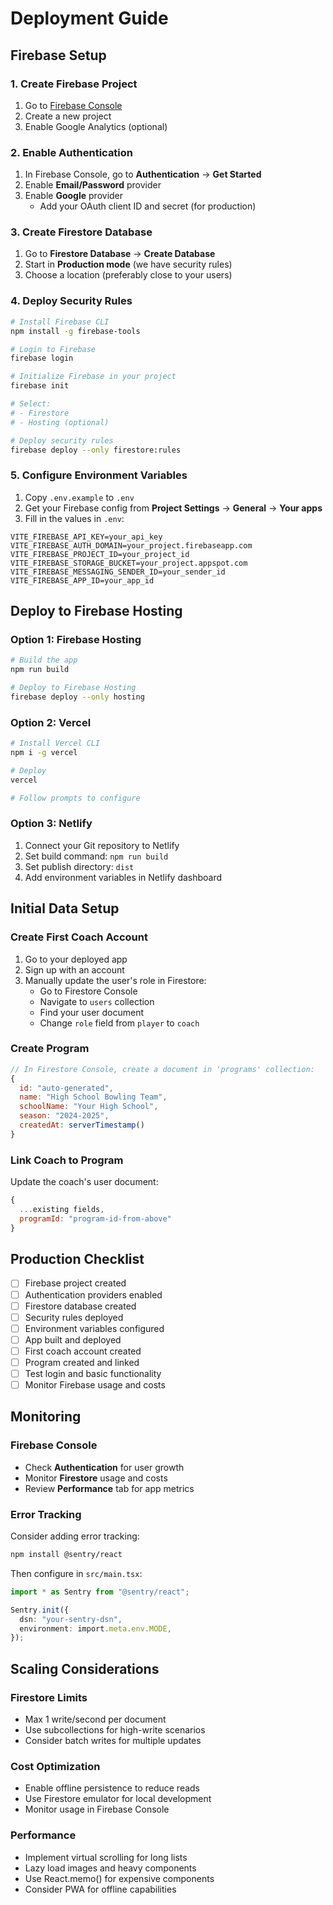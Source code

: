# Deployment Guide

## Firebase Setup

### 1. Create Firebase Project

1. Go to [Firebase Console](https://console.firebase.google.com)
2. Create a new project
3. Enable Google Analytics (optional)

### 2. Enable Authentication

1. In Firebase Console, go to **Authentication** → **Get Started**
2. Enable **Email/Password** provider
3. Enable **Google** provider
   - Add your OAuth client ID and secret (for production)

### 3. Create Firestore Database

1. Go to **Firestore Database** → **Create Database**
2. Start in **Production mode** (we have security rules)
3. Choose a location (preferably close to your users)

### 4. Deploy Security Rules

```bash
# Install Firebase CLI
npm install -g firebase-tools

# Login to Firebase
firebase login

# Initialize Firebase in your project
firebase init

# Select:
# - Firestore
# - Hosting (optional)

# Deploy security rules
firebase deploy --only firestore:rules
```

### 5. Configure Environment Variables

1. Copy `.env.example` to `.env`
2. Get your Firebase config from **Project Settings** → **General** → **Your apps**
3. Fill in the values in `.env`:

```
VITE_FIREBASE_API_KEY=your_api_key
VITE_FIREBASE_AUTH_DOMAIN=your_project.firebaseapp.com
VITE_FIREBASE_PROJECT_ID=your_project_id
VITE_FIREBASE_STORAGE_BUCKET=your_project.appspot.com
VITE_FIREBASE_MESSAGING_SENDER_ID=your_sender_id
VITE_FIREBASE_APP_ID=your_app_id
```

## Deploy to Firebase Hosting

### Option 1: Firebase Hosting

```bash
# Build the app
npm run build

# Deploy to Firebase Hosting
firebase deploy --only hosting
```

### Option 2: Vercel

```bash
# Install Vercel CLI
npm i -g vercel

# Deploy
vercel

# Follow prompts to configure
```

### Option 3: Netlify

1. Connect your Git repository to Netlify
2. Set build command: `npm run build`
3. Set publish directory: `dist`
4. Add environment variables in Netlify dashboard

## Initial Data Setup

### Create First Coach Account

1. Go to your deployed app
2. Sign up with an account
3. Manually update the user's role in Firestore:
   - Go to Firestore Console
   - Navigate to `users` collection
   - Find your user document
   - Change `role` field from `player` to `coach`

### Create Program

```javascript
// In Firestore Console, create a document in 'programs' collection:
{
  id: "auto-generated",
  name: "High School Bowling Team",
  schoolName: "Your High School",
  season: "2024-2025",
  createdAt: serverTimestamp()
}
```

### Link Coach to Program

Update the coach's user document:
```javascript
{
  ...existing fields,
  programId: "program-id-from-above"
}
```

## Production Checklist

- [ ] Firebase project created
- [ ] Authentication providers enabled
- [ ] Firestore database created
- [ ] Security rules deployed
- [ ] Environment variables configured
- [ ] App built and deployed
- [ ] First coach account created
- [ ] Program created and linked
- [ ] Test login and basic functionality
- [ ] Monitor Firebase usage and costs

## Monitoring

### Firebase Console
- Check **Authentication** for user growth
- Monitor **Firestore** usage and costs
- Review **Performance** tab for app metrics

### Error Tracking
Consider adding error tracking:
```bash
npm install @sentry/react
```

Then configure in `src/main.tsx`:
```typescript
import * as Sentry from "@sentry/react";

Sentry.init({
  dsn: "your-sentry-dsn",
  environment: import.meta.env.MODE,
});
```

## Scaling Considerations

### Firestore Limits
- Max 1 write/second per document
- Use subcollections for high-write scenarios
- Consider batch writes for multiple updates

### Cost Optimization
- Enable offline persistence to reduce reads
- Use Firestore emulator for local development
- Monitor usage in Firebase Console

### Performance
- Implement virtual scrolling for long lists
- Lazy load images and heavy components
- Use React.memo() for expensive components
- Consider PWA for offline capabilities
